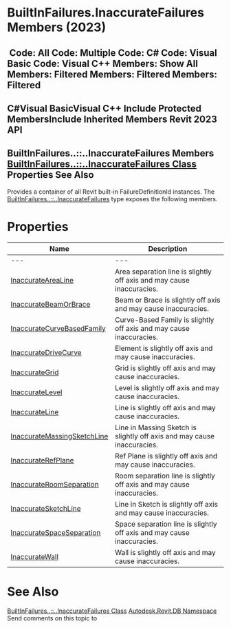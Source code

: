 # BuiltInFailures.InaccurateFailures Members (2023)

﻿
 Code: All Code: Multiple Code: C# Code: Visual Basic Code: Visual C++  Members: Show All Members: Filtered Members: Filtered Members: Filtered   
---  
C#Visual BasicVisual C++
Include Protected MembersInclude Inherited Members
Revit 2023 API  
---  
BuiltInFailures..::..InaccurateFailures Members  
[BuiltInFailures..::..InaccurateFailures Class](1cd8eae9-aab1-2808-fbaa-b95bdf9ff3eb.md "BuiltInFailures.InaccurateFailures Class") Properties See Also  
---  
Provides a container of all Revit built-in FailureDefinitionId instances.
The [BuiltInFailures..::..InaccurateFailures](1cd8eae9-aab1-2808-fbaa-b95bdf9ff3eb.md "BuiltInFailures.InaccurateFailures Class") type exposes the following members.
# Properties
| Name | Description |
| --- | --- |
| --- | --- | --- |
| [InaccurateAreaLine](e68a95db-4df8-9f75-0b51-7726e33639ba.md "InaccurateAreaLine Property") | Area separation line is slightly off axis and may cause inaccuracies. |
| [InaccurateBeamOrBrace](6126acf8-bea3-a06f-17c3-1c703a6c92e3.md "InaccurateBeamOrBrace Property") | Beam or Brace is slightly off axis and may cause inaccuracies. |
| [InaccurateCurveBasedFamily](4fddd8eb-c845-d03f-8f9c-edc3c142dced.md "InaccurateCurveBasedFamily Property") | Curve-Based Family is slightly off axis and may cause inaccuracies. |
| [InaccurateDriveCurve](81c2d8f5-462b-8d58-2bd0-061532647f08.md "InaccurateDriveCurve Property") | Element is slightly off axis and may cause inaccuracies. |
| [InaccurateGrid](5c7cd324-0c8b-e60e-617a-d9d594f40b4d.md "InaccurateGrid Property") | Grid is slightly off axis and may cause inaccuracies. |
| [InaccurateLevel](0506752a-3e77-69dd-c5e4-9cc09c017213.md "InaccurateLevel Property") | Level is slightly off axis and may cause inaccuracies. |
| [InaccurateLine](2481ed55-5e41-5a1a-1be5-2143c91ffffd.md "InaccurateLine Property") | Line is slightly off axis and may cause inaccuracies. |
| [InaccurateMassingSketchLine](ae6512d9-06e0-0393-0d7c-381225186fe8.md "InaccurateMassingSketchLine Property") | Line in Massing Sketch is slightly off axis and may cause inaccuracies. |
| [InaccurateRefPlane](dd098a98-6283-d61a-b763-4a7911a581f8.md "InaccurateRefPlane Property") | Ref Plane is slightly off axis and may cause inaccuracies. |
| [InaccurateRoomSeparation](9f432f9a-0f4c-1d35-3ca0-fd316b3d3516.md "InaccurateRoomSeparation Property") | Room separation line is slightly off axis and may cause inaccuracies. |
| [InaccurateSketchLine](e39b590d-0d3f-f163-7727-ad5d50a1831d.md "InaccurateSketchLine Property") | Line in Sketch is slightly off axis and may cause inaccuracies. |
| [InaccurateSpaceSeparation](516cdbfd-e2f2-2c18-5bd6-9e42882dbc7f.md "InaccurateSpaceSeparation Property") | Space separation line is slightly off axis and may cause inaccuracies. |
| [InaccurateWall](3fee9a31-e2ac-1a4e-31fd-c2908934b4ab.md "InaccurateWall Property") | Wall is slightly off axis and may cause inaccuracies. |

# See Also
[BuiltInFailures..::..InaccurateFailures Class](1cd8eae9-aab1-2808-fbaa-b95bdf9ff3eb.md "BuiltInFailures.InaccurateFailures Class")
[Autodesk.Revit.DB Namespace](87546ba7-461b-c646-cbb1-2cb8f5bff8b2.md "Autodesk.Revit.DB Namespace")
Send comments on this topic to 